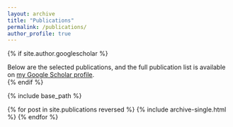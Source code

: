 ```yaml
---
layout: archive
title: "Publications"
permalink: /publications/
author_profile: true
---
```


{% if site.author.googlescholar %}
  <div class="wordwrap">Below are the selected publications, and the full publication list is available on <a href="{{site.author.googlescholar}}">my Google Scholar profile</a>.</div>
{% endif %}

{% include base_path %}

{% for post in site.publications reversed %}
  {% include archive-single.html %}
{% endfor %}
